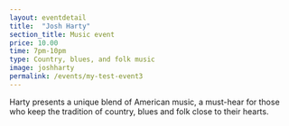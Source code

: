 ```yaml
---
layout: eventdetail
title:  "Josh Harty"
section_title: Music event
price: 10.00
time: 7pm-10pm
type: Country, blues, and folk music
image: joshharty
permalink: /events/my-test-event3
---
```

Harty presents a unique blend of American music, a must-hear for those who keep the tradition of country, blues and folk close to their hearts.
